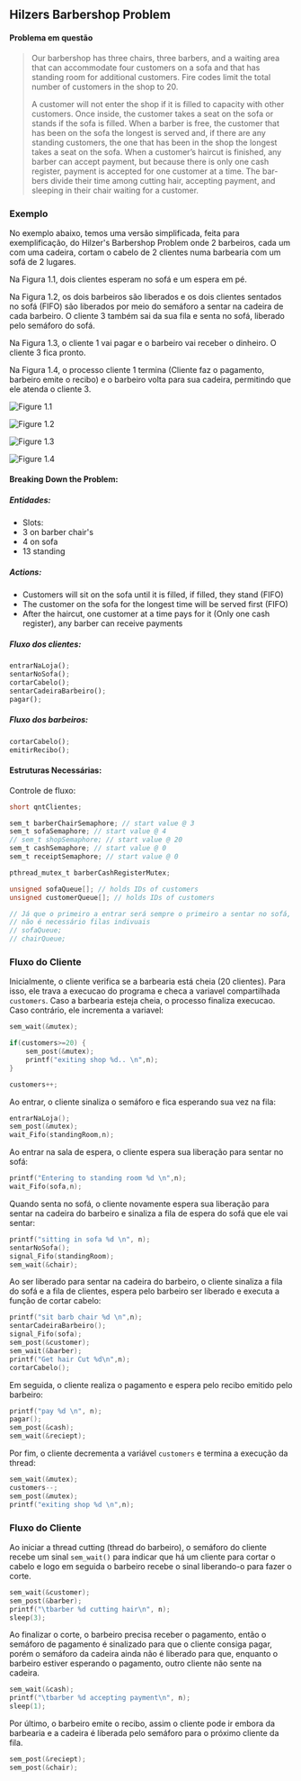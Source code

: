
## Hilzers Barbershop Problem


#### Problema em questão
> Our barbershop has three chairs, three barbers, and a waiting area that can accommodate four customers on a sofa and that has standing room for additional customers. Fire codes limit the total number of customers in the shop to 20.
>
> A customer will not enter the shop if it is filled to capacity with other customers. Once inside, the customer takes a seat on the sofa or stands if the sofa is filled. When a barber is free, the customer that has been on the sofa the longest is served and, if there are any standing customers, the one that has been in the shop the longest takes a seat on the sofa. When a customer’s haircut is finished, any barber can accept payment, but because there is only one cash register, payment is accepted for one customer at a time. The bar- bers divide their time among cutting hair, accepting payment, and sleeping in their chair waiting for a customer.

### Exemplo

No exemplo abaixo, temos uma versão simplificada, feita para exemplificação, do Hilzer's Barbershop Problem onde 2 barbeiros, cada um com uma cadeira, cortam o cabelo de 2 clientes numa barbearia com um sofá de 2 lugares.

Na Figura 1.1, dois clientes esperam no sofá e um espera em pé.

Na Figura 1.2, os dois barbeiros são liberados e os dois clientes sentados no sofá (FIFO) são liberados por meio do semáforo a sentar na cadeira de cada barbeiro. O cliente 3 também sai da sua fila e senta no sofá, liberado pelo semáforo do sofá.

Na Figura 1.3, o cliente 1 vai pagar e o barbeiro vai receber o dinheiro. O cliente 3 fica pronto.

Na Figura 1.4, o processo cliente 1 termina (Cliente faz o pagamento, barbeiro emite o recibo) e o barbeiro volta para sua cadeira, permitindo que ele atenda o cliente 3.

![Figure 1.1](11.png)

![Figure 1.2](12.png)

![Figure 1.3](13.png)

![Figure 1.4](14.png)


#### Breaking Down the Problem:

##### Entidades:
- Slots:
- 3 on barber chair's
- 4 on sofa
- 13 standing

##### Actions:
- Customers will sit on the sofa until it is filled, if filled, they stand (FIFO)
- The customer on the sofa for the longest time will be served first (FIFO)
- After the haircut, one customer at a time pays for it (Only one cash register), any barber can receive payments

##### Fluxo dos clientes:
```py
entrarNaLoja();
sentarNoSofa();
cortarCabelo();
sentarCadeiraBarbeiro();
pagar();
```

##### Fluxo dos barbeiros:
```py
cortarCabelo();
emitirRecibo();
```

#### Estruturas Necessárias:
Controle de fluxo:
```c
short qntClientes;

sem_t barberChairSemaphore; // start value @ 3
sem_t sofaSemaphore; // start value @ 4
// sem_t shopSemaphore; // start value @ 20
sem_t cashSemaphore; // start value @ 0
sem_t receiptSemaphore; // start value @ 0

pthread_mutex_t barberCashRegisterMutex;

unsigned sofaQueue[]; // holds IDs of customers
unsigned customerQueue[]; // holds IDs of customers

// Já que o primeiro a entrar será sempre o primeiro a sentar no sofá,
// não é necessário filas indivuais
// sofaQueue;
// chairQueue;
```

### Fluxo do Cliente

Inicialmente, o cliente verifica se a barbearia está cheia (20 clientes). Para isso, ele trava a execucao do programa e checa a variavel compartilhada `customers`. Caso a barbearia esteja cheia, o processo finaliza execucao. Caso contrário, ele incrementa a variavel:

```c
sem_wait(&mutex);

if(customers>=20) {
    sem_post(&mutex);
    printf("exiting shop %d.. \n",n);
}

customers++;
```

Ao entrar, o cliente sinaliza o semáforo e fica esperando sua vez na fila:
```c
entrarNaLoja();
sem_post(&mutex);
wait_Fifo(standingRoom,n);
```

Ao entrar na sala de espera, o cliente espera sua liberação para sentar no sofá:

```c
printf("Entering to standing room %d \n",n);
wait_Fifo(sofa,n);
```

Quando senta no sofá, o cliente novamente espera sua liberação para sentar na cadeira do barbeiro e sinaliza a fila de espera do sofá que ele vai sentar:

```c
printf("sitting in sofa %d \n", n);
sentarNoSofa();
signal_Fifo(standingRoom);
sem_wait(&chair);
```

Ao ser liberado para sentar na cadeira do barbeiro, o cliente sinaliza a fila do sofá e a fila de clientes, espera pelo barbeiro ser liberado e executa a função de cortar cabelo:

```c
printf("sit barb chair %d \n",n);
sentarCadeiraBarbeiro();
signal_Fifo(sofa);
sem_post(&customer);
sem_wait(&barber);
printf("Get hair Cut %d\n",n);
cortarCabelo();
```

Em seguida, o cliente realiza o pagamento e espera pelo recibo emitido pelo barbeiro:

```c
printf("pay %d \n", n);
pagar();
sem_post(&cash);
sem_wait(&reciept);
```

Por fim, o cliente decrementa a variável `customers` e termina a execução da thread:

```c
sem_wait(&mutex);
customers--;
sem_post(&mutex);
printf("exiting shop %d \n",n);
```

### Fluxo do Cliente

Ao iniciar a thread cutting (thread do barbeiro), o semáforo do cliente recebe um sinal `sem_wait()` para indicar que há um cliente para cortar o cabelo e logo em seguida o barbeiro recebe o sinal liberando-o para fazer o corte.

```c
sem_wait(&customer);
sem_post(&barber);
printf("\tbarber %d cutting hair\n", n);
sleep(3);
```

Ao finalizar o corte, o barbeiro precisa receber o pagamento, então o semáforo de pagamento é sinalizado para que o cliente consiga pagar, porém o semáforo da cadeira ainda não é liberado para que, enquanto o barbeiro estiver esperando o pagamento, outro cliente não sente na cadeira.

```c
sem_wait(&cash);
printf("\tbarber %d accepting payment\n", n);
sleep(1);
```

Por último, o barbeiro emite o recibo, assim o cliente pode ir embora da barbearia e a cadeira é liberada pelo semáforo para o próximo cliente da fila.

```c
sem_post(&reciept);
sem_post(&chair);
```
